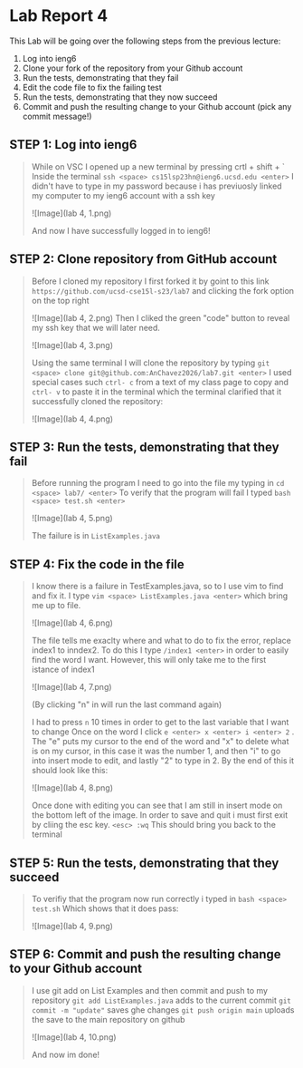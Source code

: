 Lab Report 4
==========

This Lab will be going over the following steps from the previous lecture:
1. Log into ieng6
2. Clone your fork of the repository from your Github account
3. Run the tests, demonstrating that they fail
4. Edit the code file to fix the failing test
5. Run the tests, demonstrating that they now succeed
6. Commit and push the resulting change to your Github account (pick any commit message!)

STEP 1: Log into ieng6
----
> While on VSC I opened up a new terminal by pressing crtl + shift + \`
> Inside the terminal `ssh <space> cs15lsp23hn@ieng6.ucsd.edu <enter>` I didn't have to type in my password because i has previuosly linked my computer to my ieng6 account with a ssh key
> 
> ![Image](lab 4, 1.png)
> 
> And now I have successfully logged in to ieng6!

STEP 2: Clone repository from GitHub account
---
> Before I cloned my repository I first forked it by goint to this link `https://github.com/ucsd-cse15l-s23/lab7` and clicking the fork option on the top right
> 
> ![Image](lab 4, 2.png)
> Then I cliked the green "code" button to reveal my ssh key that we will later need.
> 
> ![Image](lab 4, 3.png)
> 
> Using the same terminal I will clone the repository by typing `git <space> clone git@github.com:AnChavez2026/lab7.git <enter>` 
> I used special cases such `ctrl- c` from a text of my class page to copy and `ctrl- v` to paste it in the terminal
> which the terminal clarified that it successfully cloned the repository:
> 
> ![Image](lab 4, 4.png)

STEP 3: Run the tests, demonstrating that they fail
---

> Before running the program I need to go into the file my typing in `cd <space> lab7/ <enter>`
> To verify that the program will fail I typed `bash <space> test.sh <enter>`
>
>![Image](lab 4, 5.png)
>
> The failure is in  `ListExamples.java`

STEP 4: Fix the code in the file
----

> I know there is a failure in TestExamples.java, so to I use vim to find and fix it. I type `vim <space> ListExamples.java <enter>` which bring me up to file.
> 
> ![Image](lab 4, 6.png)
> 
> The file tells me exaclty where and what to do to fix the error, replace index1 to inndex2. To do this I 
> type `/index1 <enter>` in order to easily find the word I want. However, this will only take me to the first istance of index1
> 
> ![Image](lab 4, 7.png)
> 
> (By clicking "n" in will run the last command again)
> 
> I had to press `n` 10 times in order to get to the last variable that I want to change
> Once on the word I click `e <enter> x <enter> i <enter> 2` . The "e" puts my cursor to the end of the word and "x" to delete what is on my cursor, in this 
> case it was the number 1, and then "i" to go into insert mode to edit, and lastly "2" to type in 2. By the end of this it should look like this:
> 
> ![Image](lab 4, 8.png)
> 
> Once done with editing you can see that I am still in insert mode on the bottom left of the image. In order to save and quit i must first exit by cliing the esc key.
> `<esc> :wq` 
> This should bring you back to the terminal


STEP 5: Run the tests, demonstrating that they succeed
----

> To verifiy that the program now run correctly i typed in `bash <space> test.sh`
> Which shows that it does pass:
> 
> ![Image](lab 4, 9.png)
> 


STEP 6: Commit and push the resulting change to your Github account
---
> I use git add on List Examples and then commit and push to my repository
> `git add ListExamples.java` adds to the current commit
> `git commit -m "update"`  saves ghe changes
> `git push origin main`  uploads the save to the main repository on github
> 
> ![Image](lab 4, 10.png)
> 
> And now im done!
